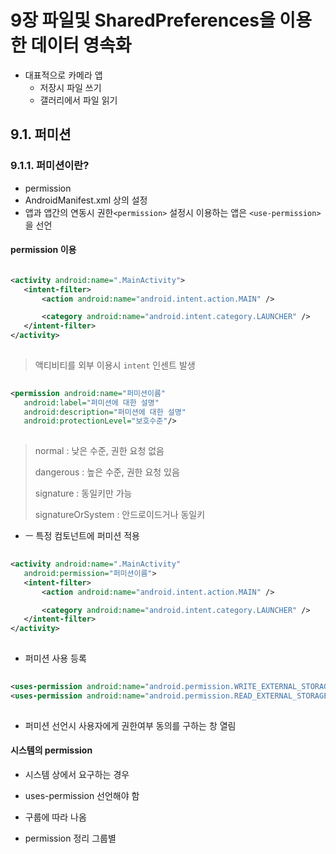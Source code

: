 # 9장 파일및 SharedPreferences을 이용한 데이터 영속화

- 대표적으로 카메라 앱 
  - 저장시 파일 쓰기 
  - 갤러리에서 파일 읽기

## 9.1. 퍼미션

### 9.1.1. 퍼미션이란?

- permission
- AndroidManifest.xml 상의 설정
- 앱과 앱간의 연동시 권한`<permission>` 설정시 이용하는 앱은 `<use-permission>` 을 선언 

#### permission 이용

 ``` xml

<activity android:name=".MainActivity">
    <intent-filter>
        <action android:name="android.intent.action.MAIN" />

        <category android:name="android.intent.category.LAUNCHER" />
    </intent-filter>
</activity>
    
```

> 액티비티를 외부 이용시 `intent` 인센트 발생

 ``` xml
    
<permission android:name="퍼미션이름"
    android:label="퍼미션에 대한 설명"
    android:description="퍼미션에 대한 설명"
    android:protectionLevel="보호수준"/>
    
```

> normal : 낮은 수준, 권한 요청 없음
> 
> dangerous : 높은 수준, 권한 요청 있음
> 
> signature : 동일키만 가능
> 
> signatureOrSystem : 안드로이드거나 동일키

- ㅡ 특정 컴토넌트에 퍼미션 적용

 ``` xml
    
<activity android:name=".MainActivity"
    android:permission="퍼미션이름">
    <intent-filter>
        <action android:name="android.intent.action.MAIN" />

        <category android:name="android.intent.category.LAUNCHER" />
    </intent-filter>
</activity>
    
```
- 퍼미션 사용 등록
 ``` xml
    
<uses-permission android:name="android.permission.WRITE_EXTERNAL_STORAGE" />
<uses-permission android:name="android.permission.READ_EXTERNAL_STORAGE" />
    
```

- 퍼미션 선언시 사용자에게 권한여부 동의를 구하는 창 열림

#### 시스템의 permission

- 시스템 상에서 요구하는 경우 
- uses-permission 선언해야 함
- 구룹에 따라 나옴
  

- permission 정리 그룹별 